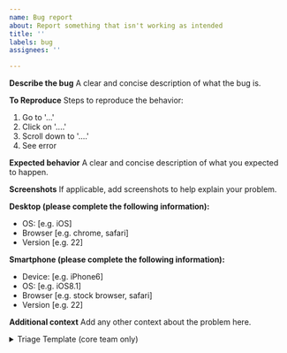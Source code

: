 ```yaml
---
name: Bug report
about: Report something that isn't working as intended
title: ''
labels: bug
assignees: ''

---
```


**Describe the bug**
A clear and concise description of what the bug is.

**To Reproduce**
Steps to reproduce the behavior:
1. Go to '...'
2. Click on '....'
3. Scroll down to '....'
4. See error

**Expected behavior**
A clear and concise description of what you expected to happen.

**Screenshots**
If applicable, add screenshots to help explain your problem.

**Desktop (please complete the following information):**
 - OS: [e.g. iOS]
 - Browser [e.g. chrome, safari]
 - Version [e.g. 22]

**Smartphone (please complete the following information):**
 - Device: [e.g. iPhone6]
 - OS: [e.g. iOS8.1]
 - Browser [e.g. stock browser, safari]
 - Version [e.g. 22]

**Additional context**
Add any other context about the problem here.

<details>
  <summary>Triage Template (core team only)</summary>

  This template is for members of the team to triage for prioritisation. For more guidance see https://www.loom.com/share/369ab467fbc64dec848085d38ff57ca0:

  P1 high frequency, high impact
  P2 low frequency, high impact
  P3 high frequency, low impact
  P4 low frequency, low impact

  Examples of high impact - a problem affects users during an essential process (expenses and payments > onboarding and registration > contributing) with no workaround.

  High frequency - >10% of users affected (measured as a proportion of total potential users for this case).
</details>
